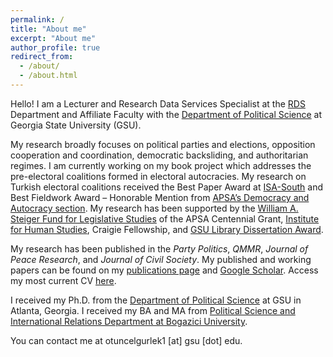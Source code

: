```yaml
---
permalink: /
title: "About me"
excerpt: "About me"
author_profile: true
redirect_from: 
  - /about/
  - /about.html
---
```


Hello! I am a Lecturer and Research Data Services Specialist at the [RDS](https://research.library.gsu.edu/dataservices) Department and Affiliate Faculty with the [Department of Political Science](https://politicalscience.gsu.edu/) at Georgia State University (GSU). 

My research broadly focuses on political parties and elections, opposition cooperation and coordination, democratic backsliding, and authoritarian regimes. I am currently working on my book project which addresses the pre-electoral coalitions formed in electoral autocracies. My research on Turkish electoral coalitions received the Best Paper Award at [ISA-South](https://twitter.com/ozlem__tuncel/status/1710733972873900453) and Best Fieldwork Award – Honorable Mention from [APSA’s Democracy and Autocracy section](/files/Tuncel_APSA_Award.pdf). My research has been supported by the [William A. Steiger Fund for Legislative Studies](https://connect.apsanet.org/centennialcenter/2022/09/01/pre-electoral-opposition-coalitions-in-authoritarian-regimes/) of the APSA Centennial Grant, [Institute for Human Studies](https://www.theihs.org/), Craigie Fellowship, and [GSU Library Dissertation Award](https://graduate.gsu.edu/dissertation-library-travel-awards/). 

My research has been published in the *Party Politics*, *QMMR*, *Journal of Peace Research*, and *Journal of Civil Society*. My published and working papers can be found on my [publications page](https://ozlemtuncel.github.io/publications/) and [Google Scholar](https://scholar.google.com/citations?user=Q4RzaGMAAAAJ&hl=en). Access my most current CV [here](https://ozlemtuncel.github.io/cv/).

I received my Ph.D. from the [Department of Political Science](https://politicalscience.gsu.edu/) at GSU in Atlanta, Georgia. I received my BA and MA from [Political Science and International Relations Department at Bogazici University](https://pols.boun.edu.tr/). 

You can contact me at otuncelgurlek1 [at] gsu [dot] edu.
